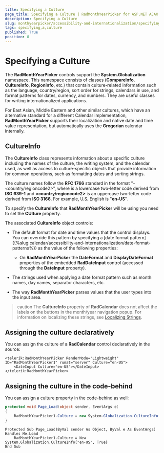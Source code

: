 ```yaml
---
title: Specifying a Culture
page_title: Specifying a Culture | RadMonthYearPicker for ASP.NET AJAX Documentation
description: Specifying a Culture
slug: monthyearpicker/accessibility-and-internationalization/specifying-a-culture
tags: specifying,a,culture
published: True
position: 0
---
```


# Specifying a Culture


The **RadMonthYearPicker** controls support the **System.Globalization** namespace. This namespace consists of classes (**CompareInfo**, **CultureInfo**, **RegionInfo**, etc.) that contain culture-related information such as the language, country/region, sort order for strings, calendars in use, and format patterns for dates, currency, and numbers. They are useful classes for writing internationalized applications.

For East Asian, Middle Eastern and other similar cultures, which have an alternative standard for a different Calendar implementation, **RadMonthYearPicker** supports their localization and native date and time value representation, but automatically uses the **Gregorian** calendar internally.

## CultureInfo

The **CultureInfo** class represents information about a specific culture including the names of the culture, the writing system, and the calendar used, as well as access to culture-specific objects that provide information for common operations, such as formatting dates and sorting strings.

The culture names follow the **RFC 1766** standard in the format "<languagecode2>-<country/regioncode2>", where **<languagecode2>** is a lowercase two-letter code derived from **ISO 639-1** and **<country/regioncode2>** is an uppercase two-letter code derived from **ISO 3166**. For example, U.S. English is "**en-US**".

To specify the **CultureInfo** that **RadMonthYearPicker** will be using you need to set the **CUlture** property.


The associated **CultureInfo** object controls:

* The default format for date and time values that the control displays. You can override this pattern by specifying a [date format pattern]({%slug calendar/accessibility-and-internationalization/date-format-patterns%}) as the value of the following properties:

	* On **RadMonthYearPicker** the **DateFormat** and **DisplayDateFormat** properties of the embedded **RadDateInput** control (accessed through the **DateInput** property).

* The strings used when applying a date format pattern such as month names, day names, separator characters, etc.

* The way **RadMonthYearPicker** parses values that the user types into the input area.

>caution
The **CultureInfo** property of **RadCalendar** does not affect the labels on the buttons in the month/year navigation popup. For information on localizing these strings, see [Localizing Strings](https://docs.telerik.com/devtools/aspnet-ajax/controls/calendar/accessibility-and-internationalization/localizing-strings).
>


## Assigning the culture declaratively

You can assign the culture of a **RadCalendar** control declaratively in the source:

````ASPNET
<telerik:RadMonthYearPicker RenderMode="Lightweight" ID="RadMonthYearPicker1" runat="server" Culture="en-US"> 
    <DateInput Culture="en-US"></DateInput>
</telerik:RadMonthYearPicker>
````


## Assigning the culture in the code-behind

You can assign a culture property in the code-behind as well:


````C#
protected void Page_Load(object sender, EventArgs e)
{
    RadMonthYearPicker1.Culture = new System.Globalization.CultureInfo("en-US", true);
}
````
````VB.NET
Protected Sub Page_Load(ByVal sender As Object, ByVal e As EventArgs) Handles Me.Load
    RadMonthYearPicker1.Culture = New System.Globalization.CultureInfo("en-US", True)
End Sub
````


